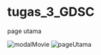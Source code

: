 # tugas_3_GDSC
page utama

![modalMovie](https://user-images.githubusercontent.com/79024477/139489825-827cb8ec-4801-4486-ac87-f2c18f5c35de.PNG)
![pageUtama](https://user-images.githubusercontent.com/79024477/139489834-e25bea6a-06b3-4a11-94d1-5b95053e605b.png)

